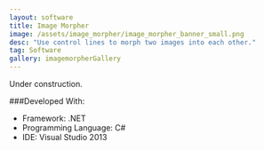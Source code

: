 ```yaml
---
layout: software
title: Image Morpher
image: /assets/image_morpher/image_morpher_banner_small.png
desc: "Use control lines to morph two images into each other."
tag: Software
gallery: imagemorpherGallery
---
```

Under construction.

###Developed With:
* Framework: .NET
* Programming Language: C#
* IDE: Visual Studio 2013
